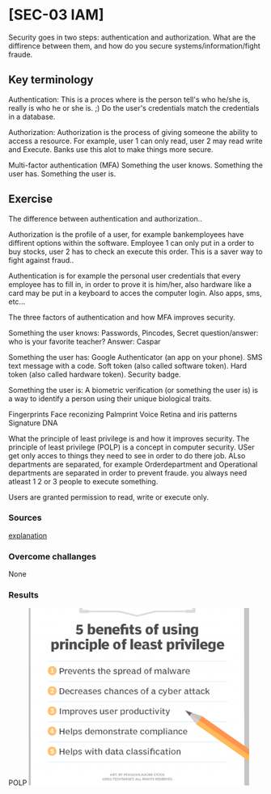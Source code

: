 # [SEC-03 IAM]
Security goes in two steps: authentication and authorization. 
What are the diffirence between them, and how do you secure systems/information/fight fraude. 

## Key terminology

Authentication: 
This is a proces where is the person tell's who he/she is, really is who he or she is. ;) 
Do the user's credentials match the credentials in a database.

Authorization:
Authorization is the process of giving someone the ability to access a resource.
For example, user 1 can only read, user 2 may read write and Execute.  Banks use this alot to make things more secure. 

Multi-factor authentication (MFA)
Something the user knows.
Something the user has.
Something the user is.

## Exercise
The difference between authentication and authorization..

Authorization is the profile of a user, for example bankemployees have diffirent options within the software.  Employee 1 can only put in a order to buy stocks, user 2 has to check an execute this order. This is a saver way to fight against fraud..

Authentication is for example the personal user credentials that every employee has to fill in, in order to prove it is him/her, also hardware like a card may be put in a keyboard to acces the computer login. Also apps, sms, etc...

The three factors of authentication and how MFA improves security.

Something the user knows: Passwords, Pincodes, Secret question/answer:  who is your favorite teacher? Answer: Caspar

Something the user has:
Google Authenticator (an app on your phone).
SMS text message with a code.
Soft token (also called software token).
Hard token (also called hardware token).
Security badge.

Something the user is:
A biometric verification (or something the user is) is a way to identify a person using their unique biological traits.

Fingerprints
Face reconizing
Palmprint
Voice
Retina and iris patterns
Signature
DNA

What the principle of least privilege is and how it improves security.
The principle of least privilege (POLP) is a concept in computer security.
USer get only acces to things they need to see in order to do there job. ALso departments are separated, for example Orderdepartment and Operational departments are separated in order to prevent fraude. you always need atleast 1 2 or 3 people to execute something.

Users are granted permission to read, write or execute only.

### Sources

[explanation](https://www.perforce.com/blog/vcs/what-is-multi-factor-authentication)

### Overcome challanges
None

### Results
POLP
![POLP](../00_includes/POLP.png)